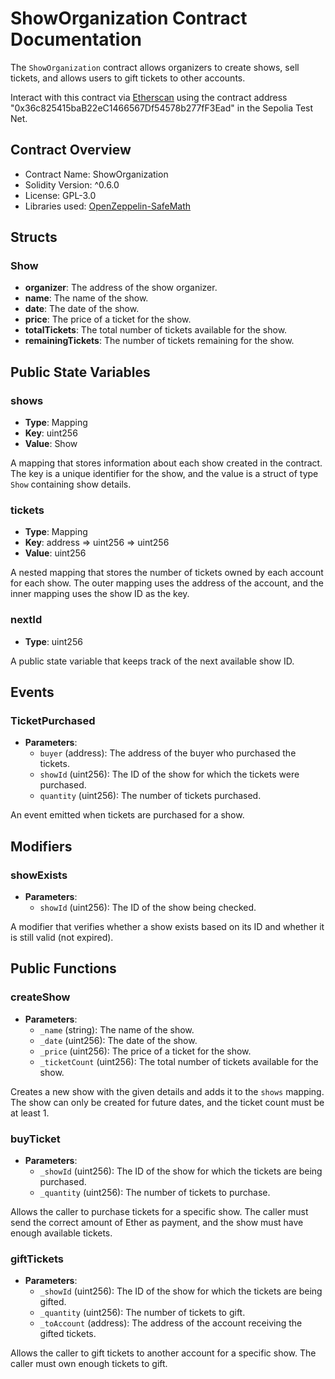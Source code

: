 
# ShowOrganization Contract Documentation

The `ShowOrganization` contract allows organizers to create shows, sell tickets, and allows users to gift tickets to other accounts.

Interact with this contract via [Etherscan](https://sepolia.etherscan.io/address/0x36c825415baB22eC1466567Df54578b277fF3Ead#writeContract) using the contract address "0x36c825415baB22eC1466567Df54578b277fF3Ead" in the Sepolia Test Net.


## Contract Overview

- Contract Name: ShowOrganization
- Solidity Version: ^0.6.0
- License: GPL-3.0
- Libraries used: [OpenZeppelin-SafeMath](https://docs.openzeppelin.com/contracts/2.x/api/math)


## Structs

### Show

- **organizer**: The address of the show organizer.
- **name**: The name of the show.
- **date**: The date of the show.
- **price**: The price of a ticket for the show.
- **totalTickets**: The total number of tickets available for the show.
- **remainingTickets**: The number of tickets remaining for the show.

## Public State Variables

### shows

- **Type**: Mapping
- **Key**: uint256
- **Value**: Show

A mapping that stores information about each show created in the contract. The key is a unique identifier for the show, and the value is a struct of type `Show` containing show details.

### tickets

- **Type**: Mapping
- **Key**: address => uint256 => uint256
- **Value**: uint256

A nested mapping that stores the number of tickets owned by each account for each show. The outer mapping uses the address of the account, and the inner mapping uses the show ID as the key.

### nextId

- **Type**: uint256

A public state variable that keeps track of the next available show ID.

## Events

### TicketPurchased

- **Parameters**:
  - `buyer` (address): The address of the buyer who purchased the tickets.
  - `showId` (uint256): The ID of the show for which the tickets were purchased.
  - `quantity` (uint256): The number of tickets purchased.

An event emitted when tickets are purchased for a show.

## Modifiers

### showExists

- **Parameters**:
  - `showId` (uint256): The ID of the show being checked.
  
A modifier that verifies whether a show exists based on its ID and whether it is still valid (not expired).

## Public Functions

### createShow

- **Parameters**:
  - `_name` (string): The name of the show.
  - `_date` (uint256): The date of the show.
  - `_price` (uint256): The price of a ticket for the show.
  - `_ticketCount` (uint256): The total number of tickets available for the show.

Creates a new show with the given details and adds it to the `shows` mapping. The show can only be created for future dates, and the ticket count must be at least 1.

### buyTicket

- **Parameters**:
  - `_showId` (uint256): The ID of the show for which the tickets are being purchased.
  - `_quantity` (uint256): The number of tickets to purchase.

Allows the caller to purchase tickets for a specific show. The caller must send the correct amount of Ether as payment, and the show must have enough available tickets.

### giftTickets

- **Parameters**:
  - `_showId` (uint256): The ID of the show for which the tickets are being gifted.
  - `_quantity` (uint256): The number of tickets to gift.
  - `_toAccount` (address): The address of the account receiving the gifted tickets.

Allows the caller to gift tickets to another account for a specific show. The caller must own enough tickets to gift.
